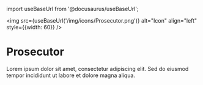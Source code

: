 import useBaseUrl from '@docusaurus/useBaseUrl';

<img src={useBaseUrl('/img/icons/Prosecutor.png')} alt="Icon" align="left" style={{width: 60}} />
# Prosecutor

Lorem ipsum dolor sit amet, consectetur adipiscing elit. Sed do eiusmod tempor incididunt ut labore et dolore magna aliqua.
